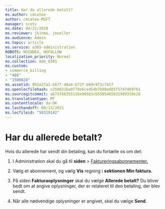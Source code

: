 ```yaml
---
title: Har du allerede betalt?
ms.author: cmcatee
author: cmcatee-MSFT
manager: scotv
ms.date: 04/21/2020
ms.reviewer: jkinma, jmueller
ms.audience: Admin
ms.topic: article
ms.service: o365-administration
ROBOTS: NOINDEX, NOFOLLOW
localization_priority: Normal
ms.collection: Adm_O365
ms.custom:
- commerce_billing
- "466"
- "1500024"
ms.assetid: 091e3fa1-b67f-40a4-b72f-b69c9f2c741f
ms.openlocfilehash: c250831ba9770e6ce454b7680ed05f5747d69761
ms.sourcegitcommit: ab75f66355116e995b3cb5505465b31989339e28
ms.translationtype: MT
ms.contentlocale: da-DK
ms.lasthandoff: 08/13/2021
ms.locfileid: "58319142"
---
```

# <a name="already-paid"></a>Har du allerede betalt?

Hvis du allerede har sendt din betaling, kan du fortælle os om det:
  
1. I Administration skal du gå til **siden** \> [Faktureringsabonnementer.](https://go.microsoft.com/fwlink/p/?linkid=842054)

2. Vælg et abonnement, og vælg **Vis** regning i **sektionen Min faktura.**

3. På siden **Fakturaoplysninger** skal du vælge **Allerede betalt?** Du bliver bedt om at angive oplysninger, der er relateret til den betaling, der blev sendt.

4. Når alle nødvendige oplysninger er angivet, skal du vælge **Send**.